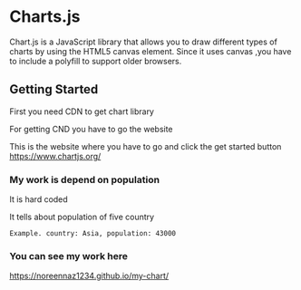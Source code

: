 # Charts.js

Chart.js is a JavaScript library that allows you to draw different types of charts by using the HTML5 canvas element. Since it uses canvas 
,you have to include a polyfill to support older browsers.

## Getting Started

First you need CDN to get chart library

For getting CND you have to go the website 

This is the website where you have to go and click the get started button https://www.chartjs.org/

### My work is depend on population 

It is hard coded 

It tells about population of five country

```
Example. country: Asia, population: 43000
```

### You can see my work here


https://noreennaz1234.github.io/my-chart/

